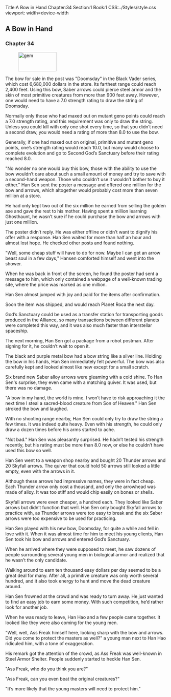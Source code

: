 Title:A Bow in Hand
Chapter:34
Section:1
Book:1
CSS:../Styles/style.css
viewport: width=device-width

## A Bow in Hand
### Chapter 34

<figure>
	<img src="../Images/gem.gif" alt="gem" id="gem" width="120" height="60" />
</figure>
  

The bow for sale in the post was "Doomsday" in the Black Vader series, which cost 6,680,000 dollars in the store. Its farthest range could reach 2,400 feet. Using this bow, Saber arrows could pierce steel armor and the skin of most primitive creatures from more than 900 feet away. However, one would need to have a 7.0 strength rating to draw the string of Doomsday.

Normally only those who had maxed out on mutant geno points could reach a 7.0 strength rating, and this requirement was only to draw the string. Unless you could kill with only one shot every time, so that you didn’t need a second draw, you would need a rating of more than 8.0 to use the bow.

Generally, if one had maxed out on original, primitive and mutant geno points, one’s strength rating would reach 10.0, but many would choose to complete evolution and go to Second God’s Sanctuary before their rating reached 8.0.

"No wonder no one would buy this bow, those with the ability to use the bow wouldn’t care about such a small amount of money and try to save with a second-hand weapon. Those who couldn’t use it wouldn’t bother to buy it either." Han Sen sent the poster a message and offered one million for the bow and arrows, which altogether would probably cost more than seven million at a store.

He had only kept two out of the six million he earned from selling the golden axe and gave the rest to his mother. Having spent a million learning Ghosthaunt, he wasn’t sure if he could purchase the bow and arrows with just one million.

The poster didn’t reply. He was either offline or didn’t want to dignify his offer with a response. Han Sen waited for more than half an hour and almost lost hope. He checked other posts and found nothing.

"Well, some cheap stuff will have to do for now. Maybe I can get an arrow beast soul in a few days," Hansen comforted himself and went into the shower.

When he was back in front of the screen, he found the poster had sent a message to him, which only contained a webpage of a well-known trading site, where the price was marked as one million.

Han Sen almost jumped with joy and paid for the items after confirmation.

Soon the item was shipped, and would reach Planet Roca the next day.

God’s Sanctuary could be used as a transfer station for transporting goods produced in the Alliance, so many transactions between different planets were completed this way, and it was also much faster than interstellar spaceship.

The next morning, Han Sen got a package from a robot postman. After signing for it, he couldn’t wait to open it.

The black and purple metal bow had a bow string like a silver line. Holding the bow in his hands, Han Sen immediately felt powerful. The bow was also carefully kept and looked almost like new except for a small scratch.

Six brand new Saber alloy arrows were gleaming with a cold shine. To Han Sen's surprise, they even came with a matching quiver. It was used, but there was no damage.

"A bow in my hand, the world is mine. I won’t have to risk approaching it the next time I steal a sacred-blood creature from Son of Heaven." Han Sen stroked the bow and laughed.

With no shooting range nearby, Han Sen could only try to draw the string a few times. It was indeed quite heavy. Even with his strength, he could only draw a dozen times before his arms started to ache.

"Not bad." Han Sen was pleasantly surprised. He hadn’t tested his strength recently, but his rating must be more than 8.0 now, or else he couldn’t have used this bow so well.

Han Sen went to a weapon shop nearby and bought 20 Thunder arrows and 20 Skyfall arrows. The quiver that could hold 50 arrows still looked a little empty, even with the arrows in it.

Although these arrows had impressive names, they were in fact cheap. Each Thunder arrow only cost a thousand, and only the arrowhead was made of alloy. It was too stiff and would chip easily on bones or shells.

Skyfall arrows were even cheaper, a hundred each. They looked like Saber arrows but didn’t function that well. Han Sen only bought Skyfall arrows to practice with, as Thunder arrows were too easy to break and the six Saber arrows were too expensive to be used for practicing.

Han Sen played with his new bow, Doomsday, for quite a while and fell in love with it. When it was almost time for him to meet his young clients, Han Sen took his bow and arrows and entered God’s Sanctuary.

When he arrived where they were supposed to meet, he saw dozens of people surrounding several young men in biological armor and realized that he wasn’t the only candidate.

Walking around to earn ten thousand easy dollars per day seemed to be a great deal for many. After all, a primitive creature was only worth several hundred, and it also took energy to hunt and move the dead creature around.

Han Sen frowned at the crowd and was ready to turn away. He just wanted to find an easy job to earn some money. With such competition, he’d rather look for another job.

When he was ready to leave, Han Hao and a few people came together. It looked like they were also coming for the young men.

"Well, well, Ass Freak himself here, looking sharp with the bow and arrows. Did you come to protect the masters as well?" a young man next to Han Hao ridiculed him, with a tone of exaggeration.

His remark got the attention of the crowd, as Ass Freak was well-known in Steel Armor Shelter. People suddenly started to heckle Han Sen.

"Ass Freak, who do you think you are?"

"Ass Freak, can you even beat the original creatures?"

"It’s more likely that the young masters will need to protect him."